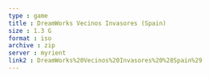 ```yaml
---
type : game
title : DreamWorks Vecinos Invasores (Spain)
size : 1.3 G
format : iso
archive : zip
server : myrient
link2 : DreamWorks%20Vecinos%20Invasores%20%28Spain%29
---
```

